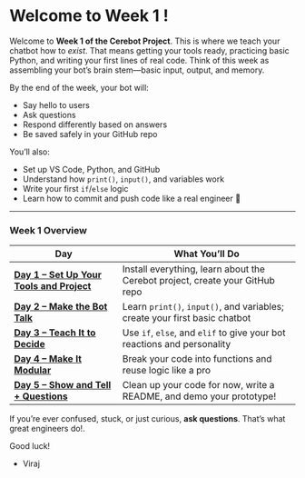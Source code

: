 # Welcome to Week 1 !

Welcome to **Week 1 of the Cerebot Project**. This is where we teach your chatbot how to *exist*. That means getting your tools ready, practicing basic Python, and writing your first lines of real code. Think of this week as assembling your bot’s brain stem—basic input, output, and memory.

By the end of the week, your bot will:

* Say hello to users
* Ask questions
* Respond differently based on answers
* Be saved safely in your GitHub repo

You’ll also:

* Set up VS Code, Python, and GitHub
* Understand how `print()`, `input()`, and variables work
* Write your first `if`/`else` logic
* Learn how to commit and push code like a real engineer 🚀

---

### Week 1 Overview

| Day                                                        | What You’ll Do                                                               |
| ---------------------------------------------------------- | ---------------------------------------------------------------------------- |
| [**Day 1 – Set Up Your Tools and Project**](./Day1.md)     | Install everything, learn about the Cerebot project, create your GitHub repo |
| [**Day 2 – Make the Bot Talk**](./Day2.md)                 | Learn `print()`, `input()`, and variables; create your first basic chatbot   |
| [**Day 3 – Teach It to Decide**](./Day3.md)                | Use `if`, `else`, and `elif` to give your bot reactions and personality      |
| [**Day 4 – Make It Modular**](./Day4.md)                   | Break your code into functions and reuse logic like a pro                    |
| [**Day 5 – Show and Tell + Questions**](./Day5.md)         | Clean up your code for now, write a README, and demo your prototype!         |


If you’re ever confused, stuck, or just curious, **ask questions**. That’s what great engineers do!.

Good luck!

- Viraj
